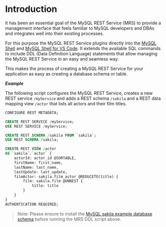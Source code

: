 <!-- Copyright (c) 2022, 2024, Oracle and/or its affiliates.

This program is free software; you can redistribute it and/or modify
it under the terms of the GNU General Public License, version 2.0,
as published by the Free Software Foundation.

This program is designed to work with certain software (including
but not limited to OpenSSL) that is licensed under separate terms, as
designated in a particular file or component or in included license
documentation.  The authors of MySQL hereby grant you an additional
permission to link the program and your derivative works with the
separately licensed software that they have either included with
the program or referenced in the documentation.

This program is distributed in the hope that it will be useful,  but
WITHOUT ANY WARRANTY; without even the implied warranty of
MERCHANTABILITY or FITNESS FOR A PARTICULAR PURPOSE.  See
the GNU General Public License, version 2.0, for more details.

You should have received a copy of the GNU General Public License
along with this program; if not, write to the Free Software Foundation, Inc.,
51 Franklin St, Fifth Floor, Boston, MA 02110-1301 USA -->

# Introduction

It has been an essential goal of the MySQL REST Service (MRS) to provide a management interface that feels familiar to MySQL developers and DBAs and integrates well into their existing processes.

For this purpose the MySQL REST Service plugins directly into the [MySQL Shell](https://dev.mysql.com/downloads/shell/) and [MySQL Shell for VS Code](https://marketplace.visualstudio.com/items?itemName=Oracle.mysql-shell-for-vs-code). It extends the available SQL commands to include DDL (Data Definition Language) statements that allow managing the MySQL REST Service in an easy and seamless way.

This makes the process of creating a MySQL REST Service for your application as easy as creating a database schema or table.

**_Example_**

The following script configures the MySQL REST Service, creates a new REST service `/myService` and adds a REST schema `/sakila` and a REST data mapping view `/actor` that lists all actors and their film titles.

```sql
CONFIGURE REST METADATA;

CREATE REST SERVICE /myService;
USE REST SERVICE /myService;

CREATE REST SCHEMA /sakila FROM `sakila`;
USE REST SCHEMA /sakila;

CREATE REST VIEW /actor
AS `sakila`.`actor` {
    actorId: actor_id @SORTABLE,
    firstName: first_name,
    lastName: last_name,
    lastUpdate: last_update,
    filmActor: sakila.film_actor @REDUCETO(title) {
        film: sakila.film @UNNEST {
            title: title
        }
    }
}
AUTHENTICATION REQUIRED;
```

> Note: Please ensure to install the [MySQL sakila example database schema](https://downloads.mysql.com/docs/sakila-db.zip) before running the MRS DDL script above.

